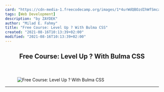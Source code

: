 ```yaml
---
card: "https://cdn-media-1.freecodecamp.org/images/1*4urWdQBOzdIhWfSmcaSfhg.png"
tags: [Web Development]
description: "by ZAYDEK"
author: "Milad E. Fahmy"
title: "Free Course: Level Up ? With Bulma CSS"
created: "2021-08-16T10:13:39+02:00"
modified: "2021-08-16T10:13:39+02:00"
---
```

<div class="site-wrapper">
<main id="site-main" class="site-main outer">
<div class="inner">
<article class="post-full post tag-web-development tag-bulma tag-web-design tag-css tag-tech ">
<header class="post-full-header">
<h1 class="post-full-title">Free Course: Level Up ? With Bulma CSS</h1>
</header>
<figure class="post-full-image">
<picture>
<source media="(max-width: 700px)" sizes="1px" srcset="data:image/gif;base64,R0lGODlhAQABAIAAAAAAAP///yH5BAEAAAAALAAAAAABAAEAAAIBRAA7 1w">
<source media="(min-width: 701px)" sizes="(max-width: 800px) 400px,
(max-width: 1170px) 700px,
1400px" srcset="https://cdn-media-1.freecodecamp.org/images/1*4urWdQBOzdIhWfSmcaSfhg.png 300w,
https://cdn-media-1.freecodecamp.org/images/1*4urWdQBOzdIhWfSmcaSfhg.png 600w,
https://cdn-media-1.freecodecamp.org/images/1*4urWdQBOzdIhWfSmcaSfhg.png 1000w,
https://cdn-media-1.freecodecamp.org/images/1*4urWdQBOzdIhWfSmcaSfhg.png 2000w">
<img onerror="this.style.display='none'" src="https://cdn-media-1.freecodecamp.org/images/1*4urWdQBOzdIhWfSmcaSfhg.png" alt="Free Course: Level Up ? With Bulma CSS">
</picture>
</figure>
<section class="post-full-content">
<div class="post-content medium-migrated-article">
</div>
<hr>
</section>
</article>
</div>
</main>
</div>
<!-- Google Tag Manager (noscript) -->
<!-- End Google Tag Manager (noscript) -->
